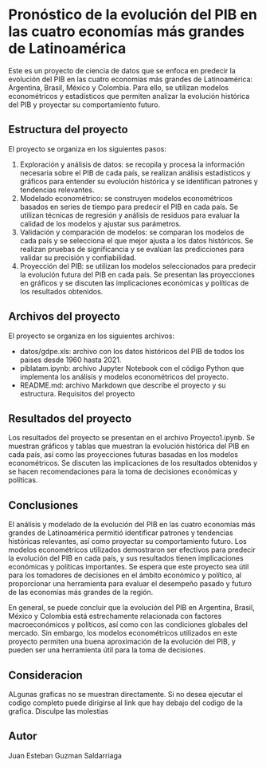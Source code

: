 # **Pronóstico de la evolución del PIB en las cuatro economías más grandes de Latinoamérica**

Este es un proyecto de ciencia de datos que se enfoca en predecir la evolución del PIB en las cuatro economías más grandes de Latinoamérica: Argentina, Brasil, México y Colombia. Para ello, se utilizan modelos econométricos y estadísticos que permiten analizar la evolución histórica del PIB y proyectar su comportamiento futuro.

## Estructura del proyecto

El proyecto se organiza en los siguientes pasos:

1.	Exploración y análisis de datos: se recopila y procesa la información necesaria sobre el PIB de cada país, se realizan análisis estadísticos y gráficos para entender su evolución histórica y se identifican patrones y tendencias relevantes.
2.	Modelado econométrico: se construyen modelos econométricos basados en series de tiempo para predecir el PIB en cada país. Se utilizan técnicas de regresión y análisis de residuos para evaluar la calidad de los modelos y ajustar sus parámetros.
3.	Validación y comparación de modelos: se comparan los modelos de cada país y se selecciona el que mejor ajusta a los datos históricos. Se realizan pruebas de significancia y se evalúan las predicciones para validar su precisión y confiabilidad.
4.	Proyección del PIB: se utilizan los modelos seleccionados para predecir la evolución futura del PIB en cada país. Se presentan las proyecciones en gráficos y se discuten las implicaciones económicas y políticas de los resultados obtenidos.

## Archivos del proyecto
El proyecto se organiza en los siguientes archivos:
*	datos/gdpe.xls: archivo con los datos históricos del PIB de todos los paises desde 1960 hasta 2021.
*	piblatam.ipynb: archivo Jupyter Notebook con el código Python que implementa los análisis y modelos econométricos del proyecto.
*	README.md: archivo Markdown que describe el proyecto y su estructura.
Requisitos del proyecto


## Resultados del proyecto

Los resultados del proyecto se presentan en el archivo Proyecto1.ipynb. Se muestran gráficos y tablas que muestran la evolución histórica del PIB en cada país, así como las proyecciones futuras basadas en los modelos econométricos. Se discuten las implicaciones de los resultados obtenidos y se hacen recomendaciones para la toma de decisiones económicas y políticas.

## Conclusiones

El análisis y modelado de la evolución del PIB en las cuatro economías más grandes de Latinoamérica permitió identificar patrones y tendencias históricas relevantes, así como proyectar su comportamiento futuro. Los modelos econométricos utilizados demostraron ser efectivos para predecir la evolución del PIB en cada país, y sus resultados tienen implicaciones económicas y políticas importantes. Se espera que este proyecto sea útil para los tomadores de decisiones en el ámbito económico y político, al proporcionar una herramienta para evaluar el desempeño pasado y futuro de las economías más grandes de la región.

En general, se puede concluir que la evolución del PIB en Argentina, Brasil, México y Colombia está estrechamente relacionada con factores macroeconómicos y políticos, así como con las condiciones globales del mercado. Sin embargo, los modelos econométricos utilizados en este proyecto permiten una buena aproximación de la evolución del PIB, y pueden ser una herramienta útil para la toma de decisiones.

## Consideracion

ALgunas graficas no se muestran directamente. Si no desea ejecutar el codigo completo puede dirigirse al link que hay debajo del codigo de la grafica. Disculpe las molestias

## Autor

Juan Esteban Guzman Saldarriaga
